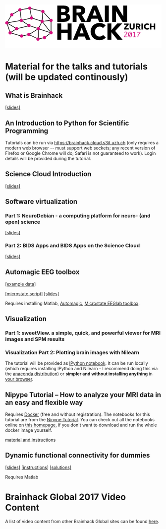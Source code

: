 ![](images/Brainhack_Zurich_2017.png)
# Material for the talks and tutorials (will be updated continously)

## What is Brainhack
[\[slides\]](https://docs.google.com/presentation/d/1bt-sMmYbjCF5kzqH2pUcjRLLpQFtDOrxLRDr5BG6cMk/edit#slide=id.g1cf6b027c2_0_209)

## An Introduction to Python for Scientific Programming
Tutorials can be run via https://brainhack.cloud.s3it.uzh.ch (only requires a modern web browser -- must support web sockets; any recent version of Firefox or Google Chrome will do; Safari is not guaranteed to work). Login details will be provided during the tutorial.


## Science Cloud Introduction

[\[slides\]](https://github.com/DynAge/brainhack-zh/raw/master/misc/ScienceCloudIntroduction.pdf)

## Software virtualization
### Part 1: NeuroDebian - a computing platform for neuro- (and open) science
[\[slides\]](https://github.com/DynAge/brainhack-zh/raw/master/misc/NeuroDebianBrainhack_jo.pdf)


### Part 2: BIDS Apps and BIDS Apps on the Science Cloud
[\[slides\]](https://docs.google.com/presentation/d/1gMB3LyjEx7UtECKnSfrTcW9EqWvfSt6wL6KpJuypFn0/edit?usp=sharing)

## Automagic EEG toolbox
[\[example data\]](https://www.dropbox.com/s/ff4lx9m6mj871at/AutomagicData.zip?dl=0)

[\[microstate script\]](https://github.com/DynAge/brainhack-zh/blob/master/misc/MicrostateBrainHackSingle.m)
[\[slides\]](https://github.com/DynAge/brainhack-zh/blob/master/misc/Brainhack_Automagic_Final_compressed.pdf)

Requires installing Matlab, [Automagic](https://github.com/amirrezaw/automagic),
[Microstate EEGlab toolbox](https://github.com/atpoulsen/Microstate-EEGlab-toolbox).


## Visualization

### Part 1: sweetView. a simple, quick, and powerful viewer for MRI images and SPM results


### Visualization Part 2: Plotting brain images with Nilearn
The tutorial will be provided as [IPython notebook](https://github.com/fliem/nilearn_tutorials/blob/master/2_0_visualization_of_brain_images_simple.ipynb).
It can be run locally (which requires installing IPython and Nilearn - I recommend doing this via the [anaconda distribution](http://www.continuum.io/downloads))
or **simpler and without installing anything** in [your browser](https://brainhack.cloud.s3it.uzh.ch).


## Nipype Tutorial – How to analyze your MRI data in an easy and flexible way
Requires [Docker](https://www.docker.com/products/overview) (free and without registration).
The notebooks for this tutorial are from the
[Nipype Tutorial](https://github.com/miykael/nipype_tutorial).
You can check out all the notebooks online on
[this homepage](https://miykael.github.io/nipype_tutorial/),
if you don't want to download and run the whole docker image yourself.

[material and instructions](https://github.com/miykael/nipype_course)

## Dynamic functional connectivity for dummies
[\[slides\]](http://miplab.epfl.ch/media/BrainHack.pdf)
[\[instructions\]](https://github.com/DynAge/brainhack-zh/blob/master/misc/Brainhack_dynConn_Instructions.pdf)
[\[solutions\]](https://github.com/DynAge/brainhack-zh/blob/master/misc/Brainhack_dynConn_Solutions.pdf)



Requires Matlab



# Brainhack Global 2017 Video Content
A list of video content from other Brainhack Global sites can be found
[here](https://hackpad.com/Brainhack-Global-2017-Video-Content-ZP53JJlhGyJ).
